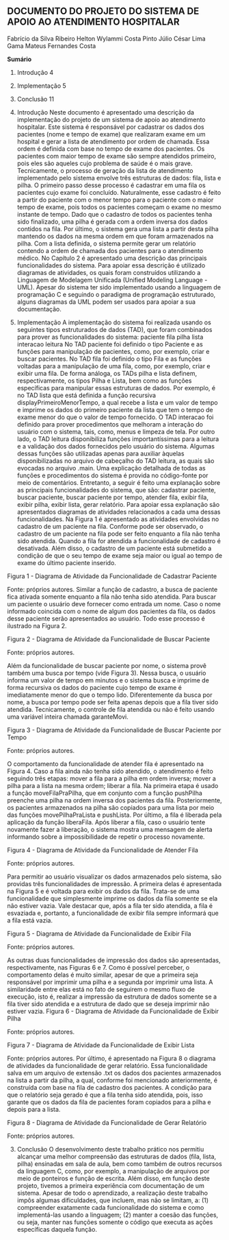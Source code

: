 
<h2>DOCUMENTO DO PROJETO DO SISTEMA DE APOIO AO ATENDIMENTO HOSPITALAR</h2>

Fabrício da Silva Ribeiro
Helton Wylammi Costa Pinto
Júlio César Lima Gama
Mateus Fernandes Costa


<b>Sumário</b>
1. Introdução	4
2. Implementação	5
3. Conclusão	11




1. Introdução
Neste documento é apresentado uma descrição da implementação do projeto de um sistema de apoio ao atendimento hospitalar. Este sistema é responsável por cadastrar os dados dos pacientes (nome e tempo de exame) que realizaram exame em um hospital e gerar a lista de atendimento por ordem de chamada. Essa ordem é definida com base no tempo de exame dos pacientes. Os pacientes com maior tempo de exame são sempre atendidos primeiro, pois eles são aqueles cujo problema de saúde é o mais grave. 
Tecnicamente, o processo de geração da lista de atendimento implementado pelo sistema envolve três estruturas de dados: fila, lista e pilha. O primeiro passo desse processo é cadastrar em uma fila os pacientes cujo exame foi concluído. Naturalmente, esse cadastro é feito a partir do paciente com o menor tempo para o paciente com o maior tempo de exame, pois todos os pacientes começam o exame no mesmo instante de tempo. Dado que o cadastro de todos os pacientes tenha sido finalizado, uma pilha é gerada com a ordem inversa dos dados contidos na fila. Por último, o sistema gera uma lista a partir desta pilha mantendo os dados na mesma ordem em que foram armazenados na pilha. Com a lista definida, o sistema permite gerar um relatório contendo a ordem de chamada dos pacientes para o atendimento médico.
No Capítulo 2 é apresentado uma descrição das principais funcionalidades do sistema. Para apoiar essa descrição é utilizado diagramas de atividades, os quais foram construídos utilizando a Linguagem de Modelagem Unificada (Unified Modeling Language - UML). Apesar do sistema ter sido implementado usando a linguagem de programação C e seguindo o paradigma de programação estruturado, alguns diagramas da UML podem ser usados para apoiar a sua documentação.
 


2. Implementação 
A implementação do sistema foi realizada usando os seguintes tipos estruturados de dados (TAD), que foram combinados para prover as funcionalidades do sistema:
paciente
fila
pilha
lista
interacao
leitura
No TAD paciente foi definido o tipo Paciente e as funções para manipulação de pacientes, como, por exemplo, criar e buscar pacientes. No TAD fila foi definido o tipo Fila e as funções voltadas para a manipulação de uma fila, como, por exemplo, criar e exibir uma fila. De forma análoga, os TADs pilha e lista definem, respectivamente, os tipos Pilha e Lista, bem como as funções específicas para manipular essas estruturas de dados. Por exemplo, é no TAD lista que está definida a função recursiva displayPrimeiroMenorTempo, a qual recebe a lista e um valor de tempo e imprime os dados do primeiro paciente da lista que tem o tempo de exame menor do que o valor de tempo fornecido.
O TAD interacao foi definido para prover procedimentos que melhoram a interação do usuário com o sistema, tais, como, menus e limpeza de tela. Por outro lado, o TAD leitura disponibiliza funções importantíssimas para a leitura e a validação dos dados fornecidos pelo usuário do sistema. Algumas dessas funções são utilizadas apenas para auxiliar àquelas disponibilizadas no arquivo de cabeçalho do TAD leitura, as quais são evocadas no arquivo .main.
Uma explicação detalhada de todas as funções e procedimentos do sistema é provida no código-fonte por meio de comentários. Entretanto, a seguir é feito uma explanação sobre as principais funcionalidades do sistema, que são: cadastrar paciente, buscar paciente, buscar paciente por tempo, atender fila, exibir fila, exibir pilha, exibir lista, gerar relatório. Para apoiar essa explanação são apresentados diagramas de atividades relacionados a cada uma dessas funcionalidades. 
Na Figura 1 é apresentado as atividades envolvidas no cadastro de um paciente na fila. Conforme pode ser observado, o cadastro de um paciente na fila pode ser feito enquanto a fila não tenha sido atendida. Quando a fila for atendida a funcionalidade de cadastro é desativada. Além disso, o cadastro de um paciente está submetido a condição de que o seu tempo de exame seja maior ou igual ao tempo de exame do último paciente inserido. 

Figura 1 - Diagrama de Atividade da Funcionalidade de Cadastrar Paciente

Fonte: próprios autores.
 Similar a função de cadastro, a busca de paciente fica ativada somente enquanto a fila não tenha sido atendida. Para buscar um paciente o usuário deve fornecer como entrada um nome. Caso o nome informado coincida com o nome de algum dos pacientes da fila, os dados desse paciente serão apresentados ao usuário. Todo esse processo é ilustrado na Figura 2.
 
Figura 2 - Diagrama de Atividade da Funcionalidade de Buscar Paciente

Fonte: próprios autores.

Além da funcionalidade de buscar paciente por nome, o sistema provê também uma busca por tempo (vide Figura 3). Nessa busca, o usuário informa um valor de tempo em minutos e o sistema busca e imprime de forma recursiva os dados do paciente cujo tempo de exame é imediatamente menor do que o tempo lido. Diferentemente da busca por nome, a busca por tempo pode ser feita apenas depois que a fila tiver sido atendida. Tecnicamente, o controle de fila atendida ou não é feito usando uma variável inteira chamada garanteMovi.

Figura 3 - Diagrama de Atividade da Funcionalidade de Buscar Paciente por Tempo

Fonte: próprios autores.

O comportamento da funcionalidade de atender fila é apresentado na Figura 4. Caso a fila ainda não tenha sido atendido, o atendimento é feito seguindo três etapas: mover a fila para a pilha em ordem inversa; mover a pilha para a lista na mesma ordem; liberar a fila. Na primeira etapa é usado a função moveFilaPraPilha, que em conjunto com a função pushPilha preenche uma pilha na ordem inversa dos pacientes da fila. Posteriormente, os pacientes armazenados na pilha são copiados para uma lista por meio das funções movePilhaPraLista e pushLista. Por último, a fila é liberada pela aplicação da função liberaFila. Após liberar a fila, caso o usuário tente novamente fazer a liberação, o sistema mostra uma mensagem de alerta informando sobre a impossibilidade de repetir o processo novamente.


Figura 4 - Diagrama de Atividade da 
Funcionalidade de Atender Fila

Fonte: próprios autores.

Para permitir ao usuário visualizar os dados armazenados pelo sistema, são providas três funcionalidades de impressão. A primeira delas é apresentada na Figura 5 e é voltada para exibir os dados da fila. Trata-se de uma funcionalidade que simplesmente imprime os dados da fila somente se ela não estiver vazia. Vale destacar que, após a fila ter sido atendida, a fila é esvaziada e, portanto, a funcionalidade de exibir fila sempre informará que a fila está vazia.

Figura 5 - Diagrama de Atividade da Funcionalidade 
de Exibir Fila

Fonte: próprios autores.

As outras duas funcionalidades de impressão dos dados são apresentadas, respectivamente, nas Figuras 6 e 7. Como é possível perceber, o comportamento delas é muito similar, apesar de que a primeira seja responsável por imprimir uma pilha e a segunda por imprimir uma lista. A similaridade entre elas está no fato de seguirem o mesmo fluxo de execução, isto é, realizar a impressão da estrutura de dados somente se a fila tiver sido atendida e a estrutura de dado que se deseja imprimir não estiver vazia.
Figura 6 - Diagrama de Atividade da Funcionalidade 
de Exibir Pilha

Fonte: próprios autores.


Figura 7 - Diagrama de Atividade da Funcionalidade 
de Exibir Lista

Fonte: próprios autores.
Por último, é apresentado na Figura 8 o diagrama de atividades da funcionalidade de gerar relatório. Essa funcionalidade salva em um arquivo de extensão .txt os dados dos pacientes armazenados na lista a partir da pilha, a qual, conforme foi mencionado anteriormente,  é construída com base na fila de cadastro dos pacientes. A condição para que o relatório seja gerado é que a fila tenha sido atendida, pois, isso garante que os dados da fila de pacientes foram copiados para a pilha e depois para a lista.

Figura 8 - Diagrama de Atividade da Funcionalidade 
de Gerar Relatório

Fonte: próprios autores.



3. Conclusão
O desenvolvimento deste trabalho prático nos permitiu alcançar uma melhor compreensão das estruturas de dados (fila, lista, pilha) ensinadas em sala de aula, bem como também de outros recursos da linguagem C, como, por exemplo, a manipulação de arquivos por meio de ponteiros e função de escrita. Além disso, em função deste projeto, tivemos a primeira experiência com documentação de um sistema. 
Apesar de todo o aprendizado, a realização deste trabalho impôs algumas dificuldades, que incluem, mas não se limitam, a: (1) compreender exatamente cada funcionalidade do sistema e como implementá-las usando a linguagem; (2) manter a coesão das funções, ou seja, manter nas funções somente o código que executa as ações específicas daquela função.

